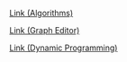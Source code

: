[Link (Algorithms)](https://phitron.gitbook.io/algorithm)

[Link (Graph Editor)](https://csacademy.com/app/graph_editor/)

[Link (Dynamic Programming)](https://quanticdev.com/tools/recursion-visualization/)
